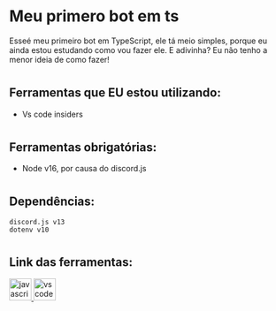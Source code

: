 # Meu primero bot em ts

Esseé meu primeiro bot em TypeScript, ele tá meio simples, porque eu ainda estou estudando como vou fazer ele. E adivinha? Eu não tenho a menor ideia de como fazer!

#

## Ferramentas que **EU** estou utilizando:

- Vs code insiders

#

## Ferramentas obrigatórias:

- Node v16, por causa do discord.js 

#


## Dependências:

```
discord.js v13
dotenv v10
```
#

## Link das ferramentas:

<a href="https://nodejs.org/en/" target="_blank"> <img src="https://seeklogo.com/images/N/nodejs-logo-FBE122E377-seeklogo.com.png" alt="javascript" width="40" height="40"/> </a> 
<a href="https://code.visualstudio.com/insiders/" target="_blank"> <img src="https://upload.wikimedia.org/wikipedia/commons/thumb/4/4b/Visual_Studio_Code_Insiders_1.36_icon.svg/1200px-Visual_Studio_Code_Insiders_1.36_icon.svg.png" alt="vscode" width="40" height="40"/> </a>